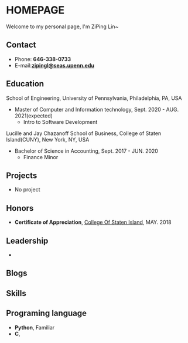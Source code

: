 # HOMEPAGE

Welcome to my personal page, I'm ZiPing Lin\~

<!-- .slide -->

## Contact


- Phone: **646-338-0733**
- E-mail:**[zipingl@seas.upenn.edu](mailto:zipingl@seas.upenn.edu)**


<!-- .slide -->

## Education

<!-- .slide vertical=true -->

School of Engineering, University of Pennsylvania, 	Philadelphia, PA, USA

- Master of Computer and Information technology, Sept. 2020 - AUG. 2021(expected)
  - Intro to Software Development

Lucille and Jay Chazanoff School of Business, College of Staten Island(CUNY),	New York, NY, USA

- Bachelor of Science in Accounting, Sept. 2017 - JUN. 2020
  - Finance Minor

<!-- .slide -->

## Projects

<!-- .slide vertical=true -->

- No project

<!-- .slide -->

## Honors

<!-- .slide vertical=true -->

- **Certificate of Appreciation**, [College Of Staten Island](https://www.csi.cuny.edu/), MAY. 2018



<!-- .slide -->

## Leadership

- 

<!-- .slide -->

## Blogs



<!-- .slide -->

## Skills

<!-- .slide vertical=true -->
## Programing language
- **Python**, Familiar
- **C**, 

<!-- .slide vertical=true -->

